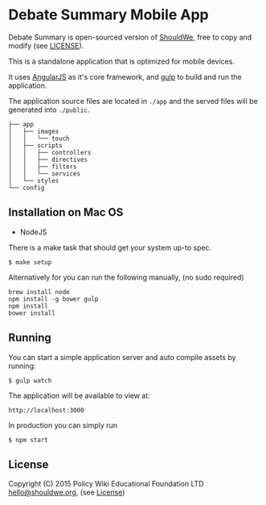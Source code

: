 # Debate Summary Mobile App

Debate Summary is open-sourced version of [ShouldWe](http://www.shouldwe.org), free to copy and modify (see [LICENSE](./LICENSE)).

This is a standalone application that is optimized for mobile devices.

It uses [AngularJS][angularjs] as it's core framework, and [gulp][gulp] to build and run
the application.

The application source files are located in `./app` and the served files will
be generated into `./public`.


    ├── app
    │   ├── images
    │   │   └── touch
    │   ├── scripts
    │   │   ├── controllers
    │   │   ├── directives
    │   │   ├── filters
    │   │   └── services
    │   └── styles
    └── config


## Installation on Mac OS

* NodeJS

There is a make task that should get your system up-to spec.

    $ make setup

Alternatively for you can run the following manually, (no sudo required)

    brew install node
    npm install -g bower gulp
    npm install
    bower install

## Running

You can start a simple application server and auto compile assets by running:

    $ gulp watch

The application will be available to view at:

    http://localhost:3000

In production you can simply run

    $ npm start


## License

Copyright (C) 2015 Policy Wiki Educational Foundation LTD <hello@shouldwe.org>, (see [License](./LICENSE))

[angularjs]:https://angularjs.org/
[gulp]:http://gulpjs.com/
